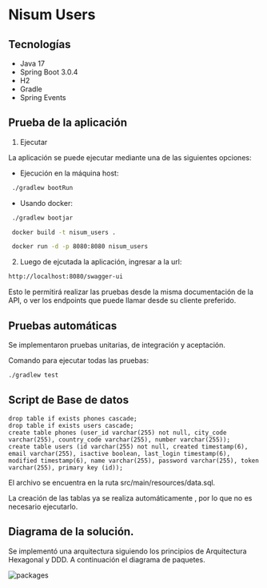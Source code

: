 # Nisum Users

## Tecnologías

- Java 17
- Spring Boot 3.0.4
- H2
- Gradle
- Spring Events

## Prueba de la aplicación

1. Ejecutar

La aplicación se puede ejecutar mediante una de las siguientes opciones:

- Ejecución en la máquina host:
```sh
 ./gradlew bootRun
```
- Usando docker:

```sh
 ./gradlew bootjar
```

```sh
 docker build -t nisum_users .
```

```sh
 docker run -d -p 8080:8080 nisum_users
```
 
2. Luego de ejcutada la aplicación, ingresar a la url:

```sh
http://localhost:8080/swagger-ui
```

Esto le permitirá realizar las pruebas desde la misma documentación de la API, o ver los endpoints que puede llamar desde su cliente preferido.

## Pruebas automáticas

Se implementaron pruebas unitarias, de integración y aceptación.

Comando para ejecutar todas las pruebas:
```sh
./gradlew test
```

## Script de Base de datos

```roomsql
drop table if exists phones cascade;
drop table if exists users cascade;
create table phones (user_id varchar(255) not null, city_code varchar(255), country_code varchar(255), number varchar(255));
create table users (id varchar(255) not null, created timestamp(6), email varchar(255), isactive boolean, last_login timestamp(6), modified timestamp(6), name varchar(255), password varchar(255), token varchar(255), primary key (id));
````

El archivo se encuentra en la ruta src/main/resources/data.sql.

La creación de las tablas ya se realiza automáticamente , por lo que no es necesario ejecutarlo.


## Diagrama de la solución.

Se implementó una arquitectura siguiendo los principios de Arquitectura Hexagonal y DDD. A continuación el diagrama de paquetes.

![packages](https://drive.google.com/uc?export=view&id=1q0zQPH4wMPeobnwJoO57x7M79wyHrL3Q)
